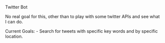 Twitter Bot

No real goal for this, other than to play with some twitter APIs and see what I can do.

Current Goals:
    - Search for tweets with specific key words and by specific location.